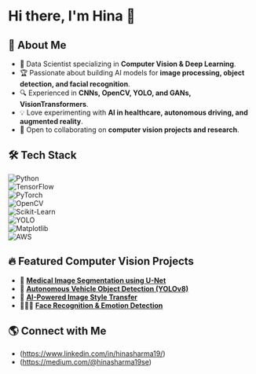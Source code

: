
# Hi there, I'm Hina 👋  

## 🚀 About Me  
- 🤖 Data Scientist specializing in **Computer Vision & Deep Learning**.  
- 🏆 Passionate about building AI models for **image processing, object detection, and facial recognition**.  
- 🔍 Experienced in **CNNs, OpenCV, YOLO, and GANs, VisionTransformers**.  
- 💡 Love experimenting with **AI in healthcare, autonomous driving, and augmented reality**.  
- 🤝 Open to collaborating on **computer vision projects and research**.  

## 🛠️ Tech Stack  
![Python](https://img.shields.io/badge/Python-3776AB?style=for-the-badge&logo=python&logoColor=white)  
![TensorFlow](https://img.shields.io/badge/TensorFlow-FF6F00?style=for-the-badge&logo=tensorflow&logoColor=white)  
![PyTorch](https://img.shields.io/badge/PyTorch-EE4C2C?style=for-the-badge&logo=pytorch&logoColor=white)  
![OpenCV](https://img.shields.io/badge/OpenCV-5C3EE8?style=for-the-badge&logo=opencv&logoColor=white)  
![Scikit-Learn](https://img.shields.io/badge/Scikit--Learn-F7931E?style=for-the-badge&logo=scikit-learn&logoColor=white)  
![YOLO](https://img.shields.io/badge/YOLO-00FFFF?style=for-the-badge&logo=yolo&logoColor=black)  
![Matplotlib](https://img.shields.io/badge/Matplotlib-3776AB?style=for-the-badge&logo=python&logoColor=white)  
![AWS](https://img.shields.io/badge/AWS-FF9900?style=for-the-badge&logo=amazon-aws&logoColor=white)  

## 🔥 Featured Computer Vision Projects  
- 🏥 **[Medical Image Segmentation using U-Net](#)**  
- 🚗 **[Autonomous Vehicle Object Detection (YOLOv8)](#)**  
- 🎨 **[AI-Powered Image Style Transfer](#)**  
- 🧑‍🤝‍🧑 **[Face Recognition & Emotion Detection](#)**  

## 🌎 Connect with Me
- (https://www.linkedin.com/in/hinasharma19/)
- (https://medium.com/@hinasharma19se)




